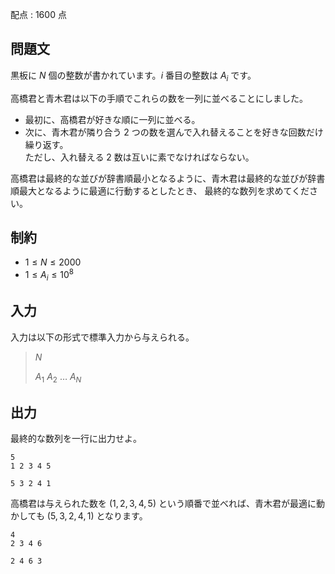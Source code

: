 配点 : $1600$ 点

## 問題文

黒板に $N$ 個の整数が書かれています。$i$ 番目の整数は $A_i$ です。

高橋君と青木君は以下の手順でこれらの数を一列に並べることにしました。

- 最初に、高橋君が好きな順に一列に並べる。
- 次に、青木君が隣り合う $2$ つの数を選んで入れ替えることを好きな回数だけ繰り返す。<br>
  ただし、入れ替える $2$ 数は互いに素でなければならない。

高橋君は最終的な並びが辞書順最小となるように、青木君は最終的な並びが辞書順最大となるように最適に行動するとしたとき、
最終的な数列を求めてください。

## 制約

- $1 \leq N \leq 2000$
- $1 \leq A_i \leq 10^8$

## 入力

入力は以下の形式で標準入力から与えられる。

> $N$
> 
> $A_1$ $A_2$ … $A_N$

## 出力

最終的な数列を一行に出力せよ。

```input1
5
1 2 3 4 5
```

```output1
5 3 2 4 1
```

高橋君は与えられた数を $(1,2,3,4,5)$ という順番で並べれば、青木君が最適に動かしても $(5,3,2,4,1)$ となります。

```input2
4
2 3 4 6
```

```output2
2 4 6 3
```